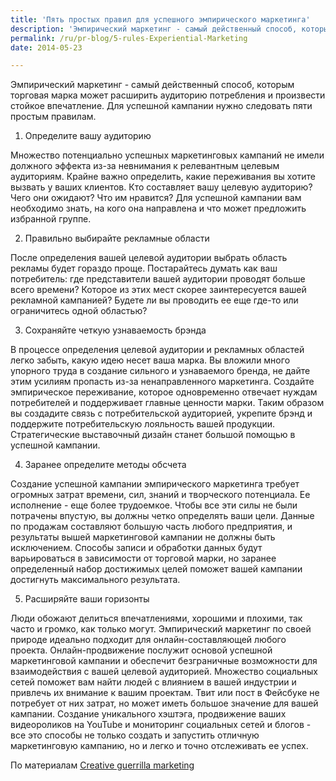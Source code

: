 ```yaml
---
title: 'Пять простых правил для успешного эмпирического маркетинга'
description: 'Эмпирический маркетинг - самый действенный способ, которым торговая марка может расширить аудиторию потребления и произвести стойкое впечатление. Для успешной кампании нужно следовать пяти простым правилам. 1. Определите вашу аудиторию'
permalink: /ru/pr-blog/5-rules-Experiential-Marketing
date: 2014-05-23

---
```


Эмпирический маркетинг - самый действенный способ, которым торговая марка может расширить аудиторию потребления и произвести стойкое впечатление. Для успешной кампании нужно следовать пяти простым правилам.

1. Определите вашу аудиторию

Множество потенциально успешных маркетинговых кампаний не имели должного эффекта из-за невнимания к релевантным целевым аудиториям. Крайне важно определить, какие переживания вы хотите вызвать у ваших клиентов. Кто составляет вашу целевую аудиторию? Чего они ожидают? Что им нравится? Для успешной кампании вам необходимо знать, на кого она направлена и что может предложить избранной группе.

2. Правильно выбирайте рекламные области

После определения вашей целевой аудитории выбрать область рекламы будет гораздо проще. Постарайтесь думать как ваш потребитель: где представители вашей аудитории проводят больше всего времени? Которое из этих мест скорее заинтересуется вашей рекламной кампанией? Будете ли вы проводить ее еще где-то или ограничитесь одной областью?

3. Сохраняйте четкую узнаваемость брэнда

В процессе определения целевой аудитории и рекламных областей легко забыть, какую идею несет ваша марка. Вы вложили много упорного труда в создание сильного и узнаваемого бренда, не дайте этим усилиям пропасть из-за ненаправленного маркетинга. Создайте эмпирическое переживание, которое одновременно отвечает нуждам потребителей и поддерживает главные ценности марки. Таким образом вы создадите связь с потребительской аудиторией, укрепите брэнд и поддержите потребительскую лояльность вашей продукции. Стратегические выставочный дизайн станет большой помощью в успешной кампании.

4. Заранее определите методы обсчета

Создание успешной кампании эмпирического маркетинга требует огромных затрат времени, сил, знаний и творческого потенциала. Ее исполнение - еще более трудоемкое. Чтобы все эти силы не были потрачены впустую, вы должны четко определять ваши цели. Данные по продажам составляют большую часть любого предприятия, и результаты вышей маркетинговой кампании не должны быть исключением. Способы записи и обработки данных будут варьироваться в зависимости от торговой марки, но заранее определенный набор достижимых целей поможет вашей кампании достигнуть максимального результата.

5. Расширяйте ваши горизонты

Люди обожают делиться впечатлениями, хорошими и плохими, так часто и громко, как только могут. Эмпирический маркетинг по своей природе идеально подходит для онлайн-составляющей любого проекта. Онлайн-продвижение послужит основой успешной маркетинговой кампании и обеспечит безграничные возможности для взаимодействия с вашей целевой аудиторией. Множество социальных сетей поможет вам найти людей с влиянием в вашей индустрии и привлечь их внимание к вашим проектам. Твит или пост в Фейсбуке не потребует от них затрат, но может иметь большое значение для вашей кампании. Создание уникального хэштэга, продвижение ваших видеороликов на YouTube и мониторинг социальных сетей и блогов - все это способы не только создать и запустить отличную маркетинговую кампанию, но и легко и точно отслеживать ее успех.

По материалам <a href="http://www.creativeguerrillamarketing.com/guerrilla-marketing/5-pillars-experiential-marketing">Creative guerrilla marketing</a>

